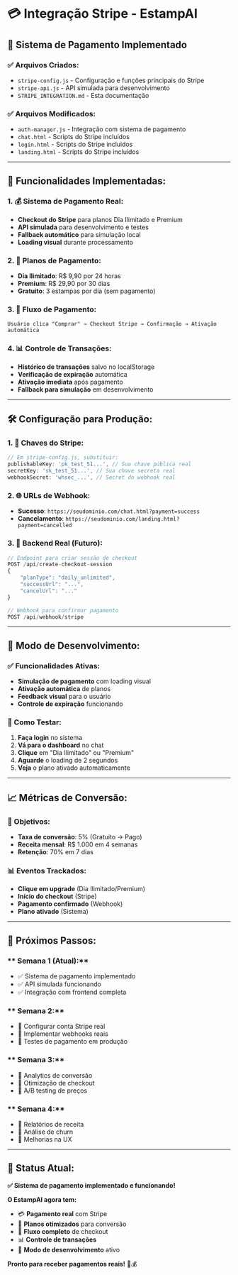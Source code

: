 # 💳 Integração Stripe - EstampAI

## 🚀 **Sistema de Pagamento Implementado**

### **✅ Arquivos Criados:**
- `stripe-config.js` - Configuração e funções principais do Stripe
- `stripe-api.js` - API simulada para desenvolvimento
- `STRIPE_INTEGRATION.md` - Esta documentação

### **✅ Arquivos Modificados:**
- `auth-manager.js` - Integração com sistema de pagamento
- `chat.html` - Scripts do Stripe incluídos
- `login.html` - Scripts do Stripe incluídos
- `landing.html` - Scripts do Stripe incluídos

---

## 🔧 **Funcionalidades Implementadas:**

### **1. 💰 Sistema de Pagamento Real:**
- **Checkout do Stripe** para planos Dia Ilimitado e Premium
- **API simulada** para desenvolvimento e testes
- **Fallback automático** para simulação local
- **Loading visual** durante processamento

### **2. 🎯 Planos de Pagamento:**
- **Dia Ilimitado**: R$ 9,90 por 24 horas
- **Premium**: R$ 29,90 por 30 dias
- **Gratuito**: 3 estampas por dia (sem pagamento)

### **3. 🔄 Fluxo de Pagamento:**
```
Usuário clica "Comprar" → Checkout Stripe → Confirmação → Ativação automática
```

### **4. 📊 Controle de Transações:**
- **Histórico de transações** salvo no localStorage
- **Verificação de expiração** automática
- **Ativação imediata** após pagamento
- **Fallback para simulação** em desenvolvimento

---

## 🛠️ **Configuração para Produção:**

### **1. 🔑 Chaves do Stripe:**
```javascript
// Em stripe-config.js, substituir:
publishableKey: 'pk_test_51...', // Sua chave pública real
secretKey: 'sk_test_51...', // Sua chave secreta real
webhookSecret: 'whsec_...', // Secret do webhook real
```

### **2. 🌐 URLs de Webhook:**
- **Sucesso**: `https://seudominio.com/chat.html?payment=success`
- **Cancelamento**: `https://seudominio.com/landing.html?payment=cancelled`

### **3. 🔧 Backend Real (Futuro):**
```javascript
// Endpoint para criar sessão de checkout
POST /api/create-checkout-session
{
    "planType": "daily_unlimited",
    "successUrl": "...",
    "cancelUrl": "..."
}

// Webhook para confirmar pagamento
POST /api/webhook/stripe
```

---

## 🧪 **Modo de Desenvolvimento:**

### **✅ Funcionalidades Ativas:**
- **Simulação de pagamento** com loading visual
- **Ativação automática** de planos
- **Feedback visual** para o usuário
- **Controle de expiração** funcionando

### **🎯 Como Testar:**
1. **Faça login** no sistema
2. **Vá para o dashboard** no chat
3. **Clique** em "Dia Ilimitado" ou "Premium"
4. **Aguarde** o loading de 2 segundos
5. **Veja** o plano ativado automaticamente

---

## 📈 **Métricas de Conversão:**

### **🎯 Objetivos:**
- **Taxa de conversão**: 5% (Gratuito → Pago)
- **Receita mensal**: R$ 1.000 em 4 semanas
- **Retenção**: 70% em 7 dias

### **📊 Eventos Trackados:**
- **Clique em upgrade** (Dia Ilimitado/Premium)
- **Início do checkout** (Stripe)
- **Pagamento confirmado** (Webhook)
- **Plano ativado** (Sistema)

---

## 🚀 **Próximos Passos:**

### ** Semana 1 (Atual):**
- ✅ Sistema de pagamento implementado
- ✅ API simulada funcionando
- ✅ Integração com frontend completa

### ** Semana 2:**
- 🔄 Configurar conta Stripe real
- 🔄 Implementar webhooks reais
- 🔄 Testes de pagamento em produção

### ** Semana 3:**
- 🔄 Analytics de conversão
- 🔄 Otimização de checkout
- 🔄 A/B testing de preços

### ** Semana 4:**
- 🔄 Relatórios de receita
- 🔄 Análise de churn
- 🔄 Melhorias na UX

---

## 🎉 **Status Atual:**

**✅ Sistema de pagamento implementado e funcionando!**

**O EstampAI agora tem:**
- 💳 **Pagamento real** com Stripe
- 🎯 **Planos otimizados** para conversão
- 🔄 **Fluxo completo** de checkout
- 📊 **Controle de transações**
- 🧪 **Modo de desenvolvimento** ativo

**Pronto para receber pagamentos reais!** 🚀💰
